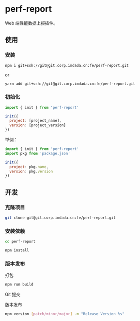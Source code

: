 # perf-report

Web 端性能数据上报插件。

## 使用

### 安装
```bash
npm i git+ssh://git@git.corp.imdada.cn:fe/perf-report.git
```
or

```bash
yarn add git+ssh://git@git.corp.imdada.cn:fe/perf-report.git
```

### 初始化
```javascript
import { init } from 'perf-report'

init({
  project: [project_name],
  version: [project_version]
})
```
举例：
```javascript
import { init } from 'perf-report'
import pkg from 'package.json'

init({
  project: pkg.name,
  version: pkg.version
})
```

## 开发

### 克隆项目
```bash
git clone git@git.corp.imdada.cn:fe/perf-report.git
```

### 安装依赖
```bash
cd perf-report

npm install
```

### 版本发布
打包
```bash
npm run build
```
Git 提交

版本发布
```bash
npm version [patch/minor/major] -m "Release Version %s"
```